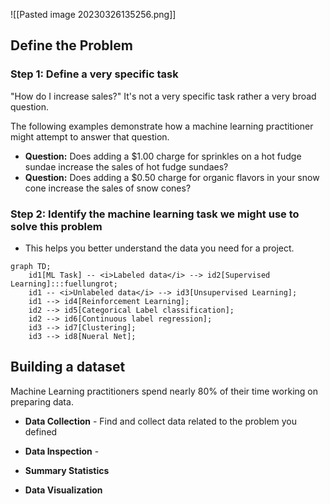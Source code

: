 
![[Pasted image 20230326135256.png]]

## Define the Problem


### **Step 1: Define a very specific task**  

"How do I increase sales?" It's not a very specific task rather a very broad question.

The following examples demonstrate how a machine learning practitioner might attempt to answer that question.

-   **Question:** Does adding a $1.00 charge for sprinkles on a hot fudge sundae increase the sales of hot fudge sundaes?
-   **Question:** Does adding a $0.50 charge for organic flavors in your snow cone increase the sales of snow cones?

### **Step 2: Identify the machine learning task we might use to solve this problem**

-   This helps you better understand the data you need for a project.
```mermaid
graph TD;
	id1[ML Task] -- <i>Labeled data</i> --> id2[Supervised Learning]:::fuellungrot;
	id1 -- <i>Unlabeled data</i> --> id3[Unsupervised Learning];
	id1 --> id4[Reinforcement Learning];
	id2 --> id5[Categorical Label classification];
	id2 --> id6[Continuous label regression];
	id3 --> id7[Clustering];
	id3 --> id8[Nueral Net];
```

## Building a dataset 

Machine Learning practitioners spend nearly 80% of their time working on preparing data.

- **Data Collection**  - Find and collect data related to the problem you defined

- **Data Inspection** - 
- **Summary Statistics**
- **Data Visualization**



